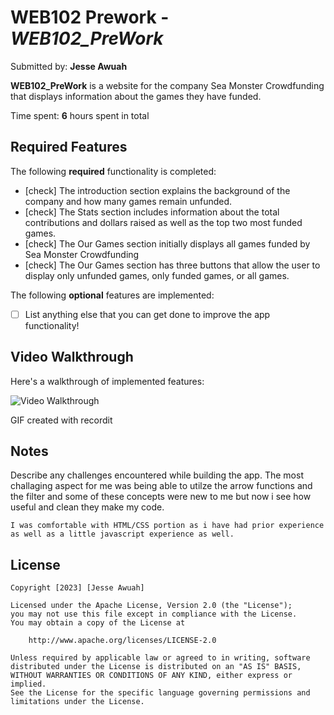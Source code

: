 # WEB102 Prework - *WEB102_PreWork*

Submitted by: **Jesse Awuah**

**WEB102_PreWork** is a website for the company Sea Monster Crowdfunding that displays information about the games they have funded.

Time spent: **6** hours spent in total

## Required Features

The following **required** functionality is completed:

* [check] The introduction section explains the background of the company and how many games remain unfunded.
* [check] The Stats section includes information about the total contributions and dollars raised as well as the top two most funded games.
* [check] The Our Games section initially displays all games funded by Sea Monster Crowdfunding
* [check] The Our Games section has three buttons that allow the user to display only unfunded games, only funded games, or all games.

The following **optional** features are implemented:

* [ ] List anything else that you can get done to improve the app functionality!

## Video Walkthrough

Here's a walkthrough of implemented features:


<img src='seafund.gif' title='Video Walkthrough' width='' alt='Video Walkthrough' />



<!-- Replace this with whatever GIF tool you used! -->
GIF created with recordit


## Notes

Describe any challenges encountered while building the app.
    The most challaging aspect for me was being able to utilze the arrow functions
    and the filter and some of these concepts were new to me but now i see how
    useful and clean they make my code.


    I was comfortable with HTML/CSS portion as i have had prior experience 
    as well as a little javascript experience as well.

## License

    Copyright [2023] [Jesse Awuah]

    Licensed under the Apache License, Version 2.0 (the "License");
    you may not use this file except in compliance with the License.
    You may obtain a copy of the License at

        http://www.apache.org/licenses/LICENSE-2.0

    Unless required by applicable law or agreed to in writing, software
    distributed under the License is distributed on an "AS IS" BASIS,
    WITHOUT WARRANTIES OR CONDITIONS OF ANY KIND, either express or implied.
    See the License for the specific language governing permissions and
    limitations under the License.

